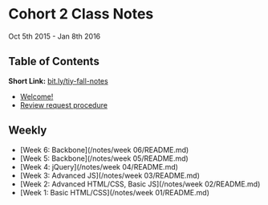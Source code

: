 # Cohort 2 Class Notes
Oct 5th 2015 - Jan 8th 2016

## Table of Contents

**Short Link:** [bit.ly/tiy-fall-notes](http://bit.ly/tiy-fall-notes)

* [Welcome!](/ABOUT.md)
* [Review request procedure](/REVIEW.md)


## Weekly
* [Week 6: Backbone](/notes/week 06/README.md)
* [Week 5: Backbone](/notes/week 05/README.md)
* [Week 4: jQuery](/notes/week 04/README.md)
* [Week 3: Advanced JS](/notes/week 03/README.md)
* [Week 2: Advanced HTML/CSS, Basic JS](/notes/week 02/README.md)
* [Week 1: Basic HTML/CSS](/notes/week 01/README.md)
